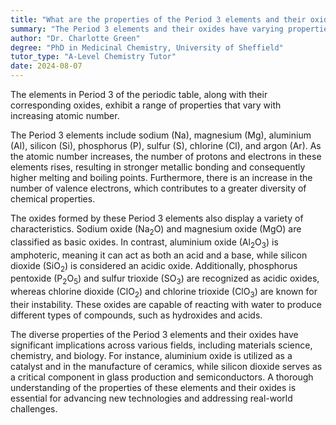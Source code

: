 ```yaml
---
title: "What are the properties of the Period 3 elements and their oxides?"
summary: "The Period 3 elements and their oxides have varying properties due to their increasing atomic number."
author: "Dr. Charlotte Green"
degree: "PhD in Medicinal Chemistry, University of Sheffield"
tutor_type: "A-Level Chemistry Tutor"
date: 2024-08-07
---
```


The elements in Period 3 of the periodic table, along with their corresponding oxides, exhibit a range of properties that vary with increasing atomic number.

The Period 3 elements include sodium ($\text{Na}$), magnesium ($\text{Mg}$), aluminium ($\text{Al}$), silicon ($\text{Si}$), phosphorus ($\text{P}$), sulfur ($\text{S}$), chlorine ($\text{Cl}$), and argon ($\text{Ar}$). As the atomic number increases, the number of protons and electrons in these elements rises, resulting in stronger metallic bonding and consequently higher melting and boiling points. Furthermore, there is an increase in the number of valence electrons, which contributes to a greater diversity of chemical properties.

The oxides formed by these Period 3 elements also display a variety of characteristics. Sodium oxide ($\text{Na}_2\text{O}$) and magnesium oxide ($\text{MgO}$) are classified as basic oxides. In contrast, aluminium oxide ($\text{Al}_2\text{O}_3$) is amphoteric, meaning it can act as both an acid and a base, while silicon dioxide ($\text{SiO}_2$) is considered an acidic oxide. Additionally, phosphorus pentoxide ($\text{P}_2\text{O}_5$) and sulfur trioxide ($\text{SO}_3$) are recognized as acidic oxides, whereas chlorine dioxide ($\text{ClO}_2$) and chlorine trioxide ($\text{ClO}_3$) are known for their instability. These oxides are capable of reacting with water to produce different types of compounds, such as hydroxides and acids.

The diverse properties of the Period 3 elements and their oxides have significant implications across various fields, including materials science, chemistry, and biology. For instance, aluminium oxide is utilized as a catalyst and in the manufacture of ceramics, while silicon dioxide serves as a critical component in glass production and semiconductors. A thorough understanding of the properties of these elements and their oxides is essential for advancing new technologies and addressing real-world challenges.
    